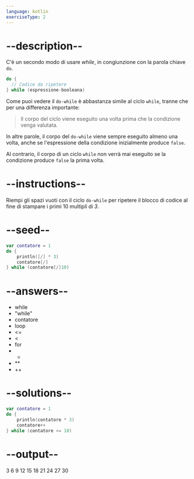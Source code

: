 ```yaml
---
language: kotlin
exerciseType: 2
---
```


# --description--

C'è un secondo modo di usare _while_, in congiunzione con la parola chiave `do`.
```kotlin
do {
  // Codice da ripetere
} while (espressione-booleana)
```
Come puoi vedere il `do-while` è abbastanza simile al ciclo `while`, tranne che per una differenza importante:
> Il corpo del ciclo viene eseguito una volta prima che la condizione venga valutata.

In altre parole, il corpo del `do-while` viene sempre eseguito almeno una volta, anche se l'espressione della condizione inizialmente produce `false`.

Al contrario, il corpo di un ciclo `while` non verrà mai eseguito se la condizione produce `false` la prima volta.

# --instructions--

Riempi gli spazi vuoti con il ciclo `do-while` per ripetere il blocco di codice al fine di stampare i primi 10 multipli di _3_.

# --seed--

```kotlin
var contatore = 1
do {
    println([/] * 3)
    contatore[/]
} while (contatore[/]10)
```

# --answers--

- while
- "while"
- contatore
- loop
-  <= 
-  < 
- for
-  * 
-  ** 
- ++


# --solutions--

```kotlin
var contatore = 1
do {
    println(contatore * 3)
    contatore++
} while (contatore <= 10)
```

# --output--

3
6
9
12
15
18
21
24
27
30
